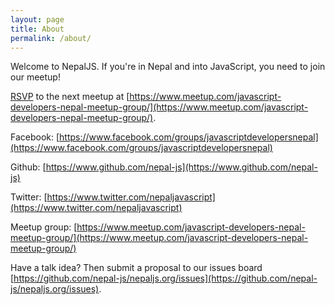 ```yaml
---
layout: page
title: About
permalink: /about/
---
```



Welcome to NepalJS. If you're in Nepal and into JavaScript, you need to join our meetup!


[RSVP](https://www.meetup.com/javascript-developers-nepal-meetup-group/) to the next meetup at [https://www.meetup.com/javascript-developers-nepal-meetup-group/](https://www.meetup.com/javascript-developers-nepal-meetup-group/).

Facebook: [https://www.facebook.com/groups/javascriptdevelopersnepal](https://www.facebook.com/groups/javascriptdevelopersnepal)

Github: [https://www.github.com/nepal-js](https://www.github.com/nepal-js)

Twitter: [https://www.twitter.com/nepaljavascript](https://www.twitter.com/nepaljavascript)

Meetup group: [https://www.meetup.com/javascript-developers-nepal-meetup-group/](https://www.meetup.com/javascript-developers-nepal-meetup-group/)

Have a talk idea? Then submit a proposal to our issues board [https://github.com/nepal-js/nepaljs.org/issues](https://github.com/nepal-js/nepaljs.org/issues).
